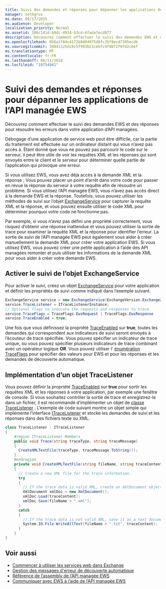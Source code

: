 ```yaml
---
title: Suivi des demandes et réponses pour dépanner les applications de l’API managée EWS
manager: sethgros
ms.date: 09/17/2015
ms.audience: Developer
localization_priority: Normal
ms.assetid: 186c1d1d-b8dc-4914-b3cd-6fada7ecd877
description: Découvrez comment effectuer le suivi des demandes EWS et des réponses pour résoudre les erreurs dans votre application d’API managées.
ms.openlocfilehash: 056a1f84c4172b0404975d6fc35f9ecd7395ecdb
ms.sourcegitcommit: 34041125dc8c5f993b21cebfc4f8b72f0fd2cb6f
ms.translationtype: MT
ms.contentlocale: fr-FR
ms.lasthandoff: 06/11/2018
ms.locfileid: "19754941"
---
```

# <a name="trace-requests-and-responses-to-troubleshoot-ews-managed-api-apps"></a>Suivi des demandes et réponses pour dépanner les applications de l’API managée EWS

Découvrez comment effectuer le suivi des demandes EWS et des réponses pour résoudre les erreurs dans votre application d’API managées.
  
Débogage d’une application de service web peut être difficile, car la partie du traitement est effectuée sur un ordinateur distant qui vous n’avez pas accès à. Étant donné que vous ne pouvez pas parcourir le code sur le serveur, il peut être utile de voir les requêtes XML et les réponses qui sont envoyés entre le client et le serveur pour déterminer quelle partie de l’application qui provoque une erreur. 
  
Si vous utilisez EWS, vous avez déjà accès à la demande XML et la réponse ; Vous pouvez placer un point d’arrêt dans votre code pour passer en revue la réponse du serveur à votre requête afin de résoudre un problème. Si vous utilisez l’API managée EWS, vous n’avez pas accès direct à la demande EWS et la réponse. Toutefois, vous pouvez utiliser les méthodes de suivi sur l’objet [ExchangeService](http://msdn.microsoft.com/en-us/library/microsoft.exchange.webservices.data.exchangeservice%28v=exchg.80%29.aspx) pour capturer la requête XML et la réponse, et vous pouvez ensuite utiliser le code XML pour déterminer pourquoi votre code ne fonctionne pas. 

Par exemple, si vous n’avez pas défini une propriété correctement, vous risquez d’obtenir une réponse inattendue et vous pouvez utiliser la sortie de trace pour examiner la requête XML et la réponse pour identifier l’erreur. La sortie de suivi de l’API managée EWS peut également vous aider à créer manuellement la demande XML pour créer votre application EWS. Si vous utilisez EWS, vous pouvez créer une petite application à l’aide des API managées remonter et puis utiliser les informations de la demande XML pour vous aider à créer votre demande EWS. 
  
## <a name="enabling-tracing-on-the-exchangeservice-object"></a>Activer le suivi de l’objet ExchangeService
<a name="bk_EnableTracing"> </a>

Pour activer le suivi, créez un objet [ExchangeService](http://msdn.microsoft.com/en-us/library/microsoft.exchange.webservices.data.exchangeservice%28v=exchg.80%29.aspx) pour votre application et définir les propriétés de suivi comme indiqué dans l’exemple suivant. 
  
```cs
ExchangeService service = new ExchangeService(ExchangeVersion.Exchange2010);
service.TraceListener = ITraceListenerInstance;
// Optional flags to indicate the requests and responses to trace.
service.TraceFlags = TraceFlags.EwsRequest | TraceFlags.EwsResponse
service.TraceEnabled = true;

```

Une fois que vous définissez la propriété [TraceEnabled](http://msdn.microsoft.com/en-us/library/microsoft.exchange.webservices.data.exchangeservicebase.traceenabled%28v=exchg.80%29.aspx) sur **true**, toutes les demandes qui correspondent aux indicateurs de suivi seront envoyés à l’écouteur de trace spécifiée. Vous pouvez spécifier un indicateur de trace unique, ou vous pouvez spécifier plusieurs indicateurs de trace combinant avec un opérateur logique **OR**. Vous pouvez utiliser l' [énumération TraceFlags](http://msdn.microsoft.com/en-us/library/microsoft.exchange.webservices.data.traceflags%28v=exchg.80%29.aspx) pour spécifier des valeurs pour EWS et pour les réponses et les demandes de découverte automatique. 
  
## <a name="implementing-a-tracelistener-object"></a>Implémentation d’un objet TraceListener
<a name="bk_traceListener"> </a>

Vous pouvez définir la propriété [TraceEnabled](http://msdn.microsoft.com/en-us/library/microsoft.exchange.webservices.data.exchangeservicebase.traceenabled%28v=exchg.80%29.aspx) sur **true** pour sortir les requêtes XML et les réponses à votre application, par exemple une fenêtre de console. Si vous souhaitez contrôler la sortie de trace et enregistrez-le dans un fichier, il est recommandé d’implémenter un objet de [classe TraceListener](http://msdn.microsoft.com/en-us/library/system.diagnostics.tracelistener.aspx) . L’exemple de code suivant montre un objet simple qui implémente l’interface [ITraceListener](http://msdn.microsoft.com/en-us/library/microsoft.exchange.webservices.data.itracelistener%28v=exchg.80%29.aspx) et stocke les demandes de suivi et les réponses dans des fichiers texte ou XML. 
  
```cs
class TraceListener : ITraceListener
{
    #region ITraceListener Members
    public void Trace(string traceType, string traceMessage)
    {
      CreateXMLTextFile(traceType, traceMessage.ToString());
    }
    #endregion
    private void CreateXMLTextFile(string fileName, string traceContent)
    {
      // Create a new XML file for the trace information.
      try
      {
        // If the trace data is valid XML, create an XmlDocument object and save.
        XmlDocument xmlDoc = new XmlDocument();
        xmlDoc.Load(traceContent);
        xmlDoc.Save(fileName + ".xml");
      }
      catch
      {
        // If the trace data is not valid XML, save it as a text document.
        System.IO.File.WriteAllText(fileName + ".txt", traceContent);
      }
    }
}

```

## <a name="see-also"></a>Voir aussi

- [Commencer à utiliser les services web dans Exchange](start-using-web-services-in-exchange.md)
- [Gestion des messages d'erreur de découverte automatique](handling-autodiscover-error-messages.md)    
- [Référence de l’assembly de l’API managée EWS](how-to-reference-the-ews-managed-api-assembly.md)    
- [Communiquer avec EWS à l’aide de l’API managée EWS](how-to-communicate-with-ews-by-using-the-ews-managed-api.md)
    

